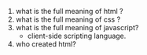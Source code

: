 1) what is the full meaning of html ?
2) what is the full meaning of css ?
3) what is the full meaning of javascript?
   - client-side scripting language.
4) who created html?
